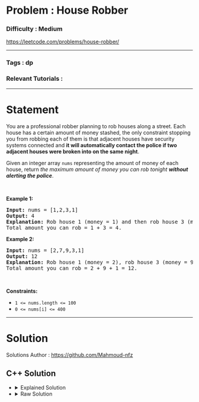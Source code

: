 # Problem : House Robber

### Difficulty : **Medium**

https://leetcode.com/problems/house-robber/

---

### Tags : **dp**

### Relevant Tutorials :



---

# Statement

<p>You are a professional robber planning to rob houses along a street. Each house has a certain amount of money stashed, the only constraint stopping you from robbing each of them is that adjacent houses have security systems connected and <b>it will automatically contact the police if two adjacent houses were broken into on the same night</b>.</p>

<p>Given an integer array <code>nums</code> representing the amount of money of each house, return <em>the maximum amount of money you can rob tonight <b>without alerting the police</b></em>.</p>

<p>&nbsp;</p>
<p><strong class="example">Example 1:</strong></p>

<pre><strong>Input:</strong> nums = [1,2,3,1]
<strong>Output:</strong> 4
<strong>Explanation:</strong> Rob house 1 (money = 1) and then rob house 3 (money = 3).
Total amount you can rob = 1 + 3 = 4.
</pre>

<p><strong class="example">Example 2:</strong></p>

<pre><strong>Input:</strong> nums = [2,7,9,3,1]
<strong>Output:</strong> 12
<strong>Explanation:</strong> Rob house 1 (money = 2), rob house 3 (money = 9) and rob house 5 (money = 1).
Total amount you can rob = 2 + 9 + 1 = 12.
</pre>

<p>&nbsp;</p>
<p><strong>Constraints:</strong></p>

<ul>
	<li><code>1 &lt;= nums.length &lt;= 100</code></li>
	<li><code>0 &lt;= nums[i] &lt;= 400</code></li>
</ul>


---

# Solution 

Solutions Author : https://github.com/Mahmoud-nfz

## C++ Solution

<ul>
<li>

<details>
    <summary>Explained Solution</summary>

```cpp
class Solution {
public:
    int rob(vector<int>& nums) {
        // Get the size of the input array
        int n = nums.size();
        // Create a 2D array to store the dynamic programming results
        int dp[n+3][2];
        
        // Initialize the base case for not robbing the first house
        dp[0][0] = 0;
        // Initialize the base case for robbing the first house
        dp[0][1] = 0;
        
        for (int i = 1; i < nums.size() + 1; i++) {
            // Maximum amount without robbing the current house is the maximum of previous house robbing or not robbing
            dp[i][0] = max(dp[i-1][0], dp[i-1][1]);
            // Maximum amount with robbing the current house is the amount of current house plus the maximum amount without robbing the previous house
            dp[i][1] = nums[i-1] + dp[i-1][0];
        }
        
        // Return the maximum amount that can be robbed from the last house
        return max(dp[n][0], dp[n][1]);
    }
};

```
</details>
</li>

<li>
<details>
    <summary>Raw Solution</summary>

```cpp
class Solution {
public:
    int rob(vector<int>& nums) {
        int n = nums.size();
        int dp[n+3][2];
        dp[0][0] = 0;
        dp[0][1] = 0;
        for (int i = 1; i < nums.size() + 1; i++) {
            dp[i][0] = max(dp[i-1][0], dp[i-1][1]);
            dp[i][1] = nums[i-1] + dp[i-1][0];
        }
        return max(dp[n][0], dp[n][1]);
    }
};
```
</details>
</li>
</ul>

